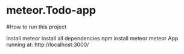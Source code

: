 # meteor.Todo-app

#How to run this project

Install meteor
Install all dependencies npm install meteor
meteor
App running at: http://localhost:3000/
